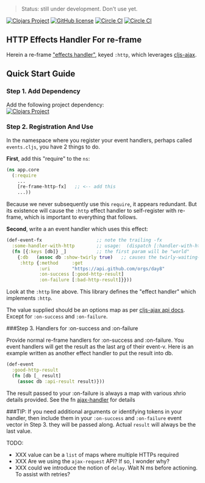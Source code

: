> Status:  still under development. Don't use yet.

[![Clojars Project](https://img.shields.io/clojars/v/re-frame-http-fx/latest-version.svg)](https://clojars.org/re-frame-http-fx)
[![GitHub license](https://img.shields.io/github/license/Day8/re-frame-http-fx.svg)](license.txt)
[![Circle CI](https://circleci.com/gh/Day8/re-frame-http-fx/tree/master.svg?style=shield&circle-token=:circle-ci-badge-token)](https://circleci.com/gh/Day8/re-frame-http-fx/tree/master)
[![Circle CI](https://circleci.com/gh/Day8/re-frame-http-fx/tree/develop.svg?style=shield&circle-token=:circle-ci-badge-token)](https://circleci.com/gh/Day8/re-frame-http-fx/tree/develop)

## HTTP Effects Handler For re-frame

Herein a re-frame ["effects handler"](https://github.com/Day8/re-frame/wiki/Effectful-Event-Handlers), 
keyed `:http`, which leverages [cljs-ajax](https://github.com/JulianBirch/cljs-ajax). 

## Quick Start Guide
 
### Step 1. Add Dependency
 
Add the following project dependency:  
[![Clojars Project](https://img.shields.io/clojars/v/re-frame-http-fx/latest-version.svg)](https://clojars.org/re-frame-http-fx)


### Step 2. Registration And Use

In the namespace where you register your event handlers, perhaps called `events.cljs`, you have 2 things to do.

**First**, add this "require" to the `ns`:
```clj
(ns app.core
  (:require 
    ...
    [re-frame-http-fx]   ;; <-- add this
    ...))
```

Because we never subsequently use this `require`, it 
appears redundant.  But its existence will cause the `:http` effect 
handler to self-register with re-frame, which is important
to everything that follows.

**Second**, write a an event handler which uses this effect:
```clj
(def-event-fx                    ;; note the trailing -fx
  :some-handler-with-http        ;; usage:  (dispatch [:handler-with-http])
  (fn [{:keys [db]} _]           ;; the first param will be "world" 
    {:db   (assoc db :show-twirly true)   ;; causes the twirly-waiting-dialog to show??
     :http {:method     :get
            :uri        "https://api.github.com/orgs/day8"
            :on-success [:good-http-result]
            :on-failure [:bad-http-result]}}))
```

Look at the `:http` line above. This library defines the "effect handler" 
which implements `:http`. 

The value supplied should be an options map as per [cljs-ajax api docs](https://github.com/JulianBirch/cljs-ajax). 
Except for `:on-success` and `:on-failure`.

###Step 3. Handlers for :on-success and :on-failure

Provide normal re-frame handlers for :on-success and :on-failure. You event 
handlers will get the result as the last arg of their event-v. Here is an 
example written as another effect handler to put the result into db.

```clj
(def-event
  :good-http-result
  (fn [db [_ result]
    (assoc db :api-result result)}))
```

The result passed to your :on-failure is always a map with various xhrio details provided. 
See the fn [ajax-handler](/src/re-frame-http-fx.core.cljs) for details

###TIP:
If you need additional arguments or identifying tokens in your handler, then 
include them in your `:on-success` and `:on-failure` event vector in Step 3. they 
will be passed along. Actual `result` will always be the last value.
    
TODO:

  - XXX value can be a `list` of maps where multiple HTTPs required
  - XXX Are we using the `ajax-request` API?  If so, I wonder why?
  - XXX could we introduce the notion of `delay`.  Wait N ms before actioning. To assist with retries?
